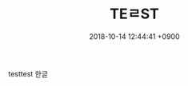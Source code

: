 ﻿---
layout: post
title: "TEㄹST"
date: 2018-10-14 12:44:41 +0900
categories: jekyll update
permalink: /:title
---
testtest
한글